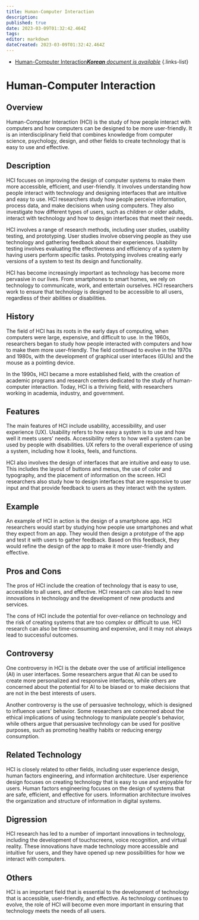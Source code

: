 ```yaml
---
title: Human-Computer Interaction
description: 
published: true
date: 2023-03-09T01:32:42.464Z
tags: 
editor: markdown
dateCreated: 2023-03-09T01:32:42.464Z
---
```


- [Human-Computer Interaction***Korean** document is available*](/ko/Knowledge-base/Dictionary/human-computer-interaction)
{.links-list}



# Human-Computer Interaction

## Overview
Human-Computer Interaction (HCI) is the study of how people interact with computers and how computers can be designed to be more user-friendly. It is an interdisciplinary field that combines knowledge from computer science, psychology, design, and other fields to create technology that is easy to use and effective.

## Description
HCI focuses on improving the design of computer systems to make them more accessible, efficient, and user-friendly. It involves understanding how people interact with technology and designing interfaces that are intuitive and easy to use. HCI researchers study how people perceive information, process data, and make decisions when using computers. They also investigate how different types of users, such as children or older adults, interact with technology and how to design interfaces that meet their needs.

HCI involves a range of research methods, including user studies, usability testing, and prototyping. User studies involve observing people as they use technology and gathering feedback about their experiences. Usability testing involves evaluating the effectiveness and efficiency of a system by having users perform specific tasks. Prototyping involves creating early versions of a system to test its design and functionality.

HCI has become increasingly important as technology has become more pervasive in our lives. From smartphones to smart homes, we rely on technology to communicate, work, and entertain ourselves. HCI researchers work to ensure that technology is designed to be accessible to all users, regardless of their abilities or disabilities.

## History
The field of HCI has its roots in the early days of computing, when computers were large, expensive, and difficult to use. In the 1960s, researchers began to study how people interacted with computers and how to make them more user-friendly. The field continued to evolve in the 1970s and 1980s, with the development of graphical user interfaces (GUIs) and the mouse as a pointing device.

In the 1990s, HCI became a more established field, with the creation of academic programs and research centers dedicated to the study of human-computer interaction. Today, HCI is a thriving field, with researchers working in academia, industry, and government.

## Features
The main features of HCI include usability, accessibility, and user experience (UX). Usability refers to how easy a system is to use and how well it meets users' needs. Accessibility refers to how well a system can be used by people with disabilities. UX refers to the overall experience of using a system, including how it looks, feels, and functions.

HCI also involves the design of interfaces that are intuitive and easy to use. This includes the layout of buttons and menus, the use of color and typography, and the placement of information on the screen. HCI researchers also study how to design interfaces that are responsive to user input and that provide feedback to users as they interact with the system.

## Example
An example of HCI in action is the design of a smartphone app. HCI researchers would start by studying how people use smartphones and what they expect from an app. They would then design a prototype of the app and test it with users to gather feedback. Based on this feedback, they would refine the design of the app to make it more user-friendly and effective.

## Pros and Cons
The pros of HCI include the creation of technology that is easy to use, accessible to all users, and effective. HCI research can also lead to new innovations in technology and the development of new products and services.

The cons of HCI include the potential for over-reliance on technology and the risk of creating systems that are too complex or difficult to use. HCI research can also be time-consuming and expensive, and it may not always lead to successful outcomes.

## Controversy
One controversy in HCI is the debate over the use of artificial intelligence (AI) in user interfaces. Some researchers argue that AI can be used to create more personalized and responsive interfaces, while others are concerned about the potential for AI to be biased or to make decisions that are not in the best interests of users.

Another controversy is the use of persuasive technology, which is designed to influence users' behavior. Some researchers are concerned about the ethical implications of using technology to manipulate people's behavior, while others argue that persuasive technology can be used for positive purposes, such as promoting healthy habits or reducing energy consumption.

## Related Technology
HCI is closely related to other fields, including user experience design, human factors engineering, and information architecture. User experience design focuses on creating technology that is easy to use and enjoyable for users. Human factors engineering focuses on the design of systems that are safe, efficient, and effective for users. Information architecture involves the organization and structure of information in digital systems.

## Digression
HCI research has led to a number of important innovations in technology, including the development of touchscreens, voice recognition, and virtual reality. These innovations have made technology more accessible and intuitive for users, and they have opened up new possibilities for how we interact with computers.

## Others
HCI is an important field that is essential to the development of technology that is accessible, user-friendly, and effective. As technology continues to evolve, the role of HCI will become even more important in ensuring that technology meets the needs of all users.